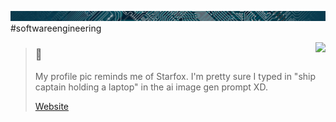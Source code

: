 ![Digital themed banner](rsc/bc_circuit.jpg)
       #softwareengineering

<a style="" href="https://github.com/cadanu/">
  <img style="box-shadow:10px -10px 25px -26px blue; cursor:crosshair" align="right" src="https://github-readme-stats.vercel.app/api/top-langs/?username=cadanu&hide_progress=true&hide=html,css,scss,less,hack&langs_count=6" />
</a>

>### 👋
> My profile pic reminds me of Starfox. I'm pretty sure I typed in "ship captain holding a laptop" in the ai image gen prompt XD.
>
> [Website][1]

[1]: <https://gjoycedev.com> "Gordon's site"
[2]: <https://profile-counter.glitch.me/cadanu/count.svg> "Counter"




<!-- 💫
<div style="flex-direction:column; position:relative; width:100%; align-items:center; justify-content:center; padding: 25px 0; user-select:none;">
    <span>
        <img style="display:none; border:5px solid lightslategray; border-right:1px solid lightslategray; border-radius:5px; box-shadow:inset 10px 0px 17px 1px slategray, 0px 0px 10px 1px #e7ae09; opacity:0.8;" src="https://profile-counter.glitch.me/cadanu/count.svg" />
    </span>
    <span style="color:slategray;"> Visit counter </span>
</div>
-->


<!--
**cadanu/cadanu** is a ✨ _special_ ✨ repository because its `README.md` (this file) appears on your GitHub profile.

Here are some ideas to get you started:

- 🔭 I’m currently working on ...
- 🌱 I’m currently learning ...
- 👯 I’m looking to collaborate on ...
- 🤔 I’m looking for help with ...
- 💬 Ask me about ...
- 📫 How to reach me: ...
- 😄 Pronouns: ...
- ⚡ Fun fact: ...
- 🪃
- banner image link: https://res-1.cdn.office.net/shellux/images/circuit.efe60e1da6453eaf30c53c3e16f7405b.jpg
-->

